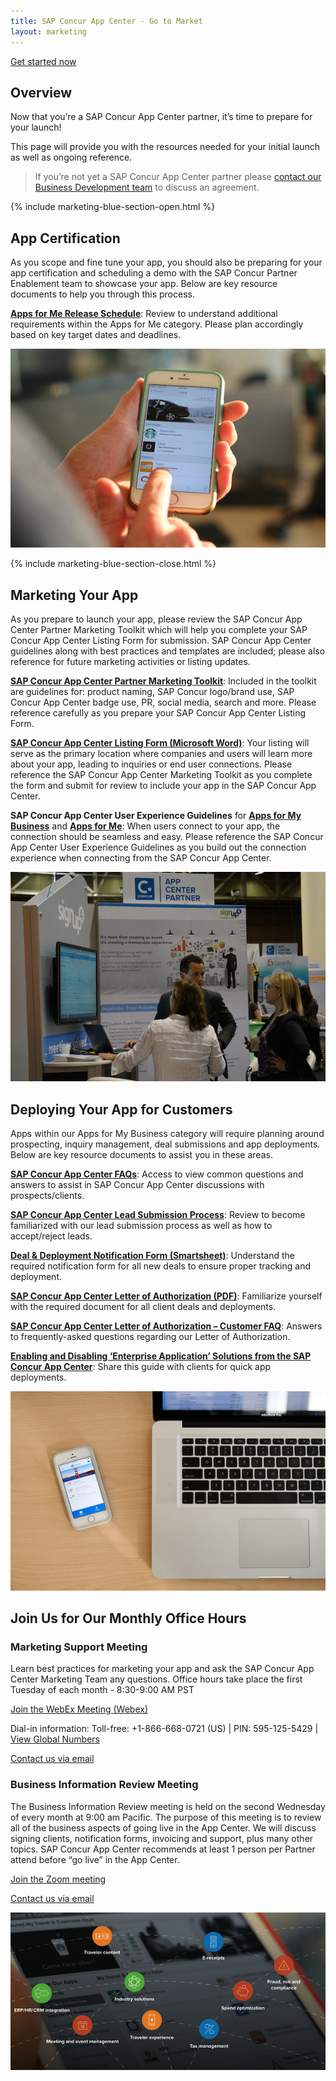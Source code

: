 ```yaml
---
title: SAP Concur App Center - Go to Market
layout: marketing
---
```


[Get started now](/api-reference/index.html)

## Overview

Now that you’re a SAP Concur App Center partner, it’s time to prepare for your launch!

This page will provide you with the resources needed for your initial launch as well as ongoing reference.

> If you’re not yet a SAP Concur App Center partner please [contact our Business Development team](mailto:bizdev@concur.com) to discuss an agreement.

{% include marketing-blue-section-open.html %}

## App Certification

As you scope and fine tune your app, you should also be preparing for your app certification and scheduling a demo with the SAP Concur Partner Enablement team to showcase your app. Below are key resource documents to help you through this process.

**[Apps for Me Release Schedule](./go-market-docs/apps-for-me-release-schedule.html)**: Review to understand additional requirements within the Apps for Me category. Please plan accordingly based on key target dates and deadlines.

![Mobile Experience Example](./marketing-app.jpg)

{% include marketing-blue-section-close.html %}

## Marketing Your App

As you prepare to launch your app, please review the SAP Concur App Center Partner Marketing Toolkit which will help you complete your SAP Concur App Center Listing Form for submission. SAP Concur App Center guidelines along with best practices and templates are included; please also reference for future marketing activities or listing updates.

**[SAP Concur App Center Partner Marketing Toolkit](./go-market-docs/app-center-partner-marketing-toolkit.html)**: Included in the toolkit are guidelines for: product naming, SAP Concur logo/brand use, SAP Concur App Center badge use, PR, social media, search and more. Please reference carefully as you prepare your SAP Concur App Center Listing Form.

**[SAP Concur App Center Listing Form (Microsoft Word)](.//go-market-docs/app-center-partner-listing-form.docx)**: Your listing will serve as the primary location where companies and users will learn more about your app, leading to inquiries or end user connections. Please reference the SAP Concur App Center Marketing Toolkit as you complete the form and submit for review to include your app in the SAP Concur App Center.

**SAP Concur App Center User Experience Guidelines** for **[Apps for My Business](./go-market-docs/app-center-ux-guidelines-enterprise.html)** and **[Apps for Me](.//go-market-docs/app-center-ux-guidelines-consumer.html)**: When users connect to your app, the connection should be seamless and easy. Please reference the SAP Concur App Center User Experience Guidelines as you build out the connection experience when connecting from the SAP Concur App Center.

![Fusion Booth](./fusion_partnerbooth.jpg)

## Deploying Your App for Customers

Apps within our Apps for My Business category will require planning around prospecting, inquiry management, deal submissions and app deployments. Below are key resource documents to assist you in these areas.

**[SAP Concur App Center FAQs](./go-market-docs/app-center-client-faq.html)**: Access to view common questions and answers to assist in SAP Concur App Center discussions with prospects/clients.

**[SAP Concur App Center Lead Submission Process](./go-market-docs/app-center-lead-submission-process.html)**: Review to become familiarized with our lead submission process as well as how to accept/reject leads.

**[Deal & Deployment Notification Form (Smartsheet)](https://app.smartsheet.com/b/form/d732430422f94d6fb9ca62e68b4cfb81)**: Understand the required notification form for all new deals to ensure proper tracking and deployment.

**[SAP Concur App Center Letter of Authorization (PDF)](./go-market-docs/app-center-letter-of-authorization.pdf)**: Familiarize yourself with the required document for all client deals and deployments.

**[SAP Concur App Center Letter of Authorization – Customer FAQ](./go-market-docs/app-center-letter-of-authorization-faq-customer.html)**: Answers to frequently-asked questions regarding our Letter of Authorization.

**[Enabling and Disabling ‘Enterprise Application’ Solutions from the SAP Concur App Center](./go-market-docs/guide-to-enabling-app-center-solutions-basic.html)**: Share this guide with clients for quick app deployments.

![Web and Mobile Experience](./deploying-app.jpg)

## Join Us for Our Monthly Office Hours

### Marketing Support Meeting

Learn best practices for marketing your app and ask the SAP Concur App Center Marketing Team any questions.
Office hours take place the first Tuesday of each month - 8:30-9:00 AM PST

[Join the WebEx Meeting (Webex)](https://concur.webex.com/concur/j.php?MTID=m09deb656d6157a1e6119488f7a4e2eb9)

Dial-in information: Toll-free: +1-866-668-0721 (US) | PIN: 595-125-5429 | [View Global Numbers](https://www.tcconline.com/listNumbersByCode.action?confCode=5951255429)

[Contact us via email](mailto:AppCenterMarketing@concur.com)

### Business Information Review Meeting

The Business Information Review meeting is held on the second Wednesday of every month at 9:00 am Pacific. The purpose of this meeting is to review all of the business aspects of going live in the App Center. We will discuss signing clients, notification forms, invoicing and support, plus many other topics. SAP Concur App Center recommends at least 1 person per Partner attend before “go live” in the App Center.

[Join the Zoom meeting](https://concur.zoom.us/j/3545742473)

[Contact us via email](mailto:concur_partnerclientactivation@sap.com)

![Presentation](./gtm-support.png)
